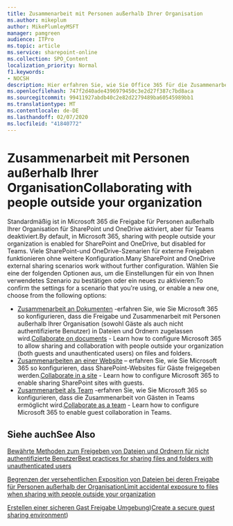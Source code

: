 ```yaml
---
title: Zusammenarbeit mit Personen außerhalb Ihrer Organisation
ms.author: mikeplum
author: MikePlumleyMSFT
manager: pamgreen
audience: ITPro
ms.topic: article
ms.service: sharepoint-online
ms.collection: SPO_Content
localization_priority: Normal
f1.keywords:
- NOCSH
description: Hier erfahren Sie, wie Sie Office 365 für die Zusammenarbeit mit Personen außerhalb Ihrer Organisation konfigurieren.
ms.openlocfilehash: 747f2d40ade4396979450c3e2d27f387c7bd8aca
ms.sourcegitcommit: 99411927abdb40c2e82d2279489ba60545989bb1
ms.translationtype: MT
ms.contentlocale: de-DE
ms.lasthandoff: 02/07/2020
ms.locfileid: "41840772"
---
```

# <a name="collaborating-with-people-outside-your-organization"></a><span data-ttu-id="233ef-103">Zusammenarbeit mit Personen außerhalb Ihrer Organisation</span><span class="sxs-lookup"><span data-stu-id="233ef-103">Collaborating with people outside your organization</span></span>

<span data-ttu-id="233ef-104">Standardmäßig ist in Microsoft 365 die Freigabe für Personen außerhalb Ihrer Organisation für SharePoint und OneDrive aktiviert, aber für Teams deaktiviert.</span><span class="sxs-lookup"><span data-stu-id="233ef-104">By default, in Microsoft 365, sharing with people outside your organization is enabled for SharePoint and OneDrive, but disabled for Teams.</span></span> <span data-ttu-id="233ef-105">Viele SharePoint-und OneDrive-Szenarien für externe Freigaben funktionieren ohne weitere Konfiguration.</span><span class="sxs-lookup"><span data-stu-id="233ef-105">Many SharePoint and OneDrive external sharing scenarios work without further configuration.</span></span> <span data-ttu-id="233ef-106">Wählen Sie eine der folgenden Optionen aus, um die Einstellungen für ein von Ihnen verwendetes Szenario zu bestätigen oder ein neues zu aktivieren:</span><span class="sxs-lookup"><span data-stu-id="233ef-106">To confirm the settings for a scenario that you're using, or enable a new one, choose from the following options:</span></span>

- <span data-ttu-id="233ef-107">[Zusammenarbeit an Dokumenten](collaborate-on-documents.md) -erfahren Sie, wie Sie Microsoft 365 so konfigurieren, dass die Freigabe und Zusammenarbeit mit Personen außerhalb Ihrer Organisation (sowohl Gäste als auch nicht authentifizierte Benutzer) in Dateien und Ordnern zugelassen wird.</span><span class="sxs-lookup"><span data-stu-id="233ef-107">[Collaborate on documents](collaborate-on-documents.md) - Learn how to configure Microsoft 365 to allow sharing and collaboration with people outside your organization (both guests and unauthenticated users) on files and folders.</span></span>
- <span data-ttu-id="233ef-108">[Zusammenarbeiten an einer Website](collaborate-in-a-site.md) – erfahren Sie, wie Sie Microsoft 365 so konfigurieren, dass SharePoint-Websites für Gäste freigegeben werden.</span><span class="sxs-lookup"><span data-stu-id="233ef-108">[Collaborate in a site](collaborate-in-a-site.md) - Learn how to configure Microsoft 365 to enable sharing SharePoint sites with guests.</span></span>
- <span data-ttu-id="233ef-109">[Zusammenarbeit als Team](collaborate-as-a-team.md) -erfahren Sie, wie Sie Microsoft 365 so konfigurieren, dass die Zusammenarbeit von Gästen in Teams ermöglicht wird.</span><span class="sxs-lookup"><span data-stu-id="233ef-109">[Collaborate as a team](collaborate-as-a-team.md) - Learn how to configure Microsoft 365 to enable guest collaboration in Teams.</span></span>

## <a name="see-also"></a><span data-ttu-id="233ef-110">Siehe auch</span><span class="sxs-lookup"><span data-stu-id="233ef-110">See Also</span></span>

[<span data-ttu-id="233ef-111">Bewährte Methoden zum Freigeben von Dateien und Ordnern für nicht authentifizierte Benutzer</span><span class="sxs-lookup"><span data-stu-id="233ef-111">Best practices for sharing files and folders with unauthenticated users</span></span>](best-practices-anonymous-sharing.md)

[<span data-ttu-id="233ef-112">Begrenzen der versehentlichen Exposition von Dateien bei deren Freigabe für Personen außerhalb der Organisation</span><span class="sxs-lookup"><span data-stu-id="233ef-112">Limit accidental exposure to files when sharing with people outside your organization</span></span>](sharing-limit-accidental-exposure.md)

<span data-ttu-id="233ef-113">[Erstellen einer sicheren Gast Freigabe Umgebung](create-a-secure-guest-sharing-environment.md))</span><span class="sxs-lookup"><span data-stu-id="233ef-113">[Create a secure guest sharing environment](create-a-secure-guest-sharing-environment.md))</span></span>
